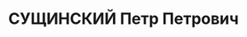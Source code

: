 ---
title: СУЩИНСКИЙ Петр Петрович
description: 'Род. в 1875, обр.: высшее. Проживал: Новочеркасск. Геолог, профессор,
  директор Северо-Кавказского Геолкома

  Арестован 01.1931. Приговор: 12.1931 – ИТЛ, работал на Вайгаче, осв. в 1937'
---